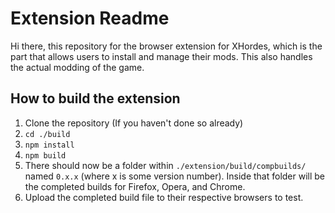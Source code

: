 # Extension Readme
Hi there, this repository for the browser extension for XHordes, which is the part that allows users to install and manage their mods. This also handles the actual modding of the game.

## How to build the extension
1. Clone the repository (If you haven't done so already)
2. `cd ./build`
3. `npm install`
4. `npm build`
5. There should now be a folder within `./extension/build/compbuilds/` named `0.x.x` (where x is some version number). Inside that folder will be the completed builds for Firefox, Opera, and Chrome.
6. Upload the completed build file to their respective browsers to test.